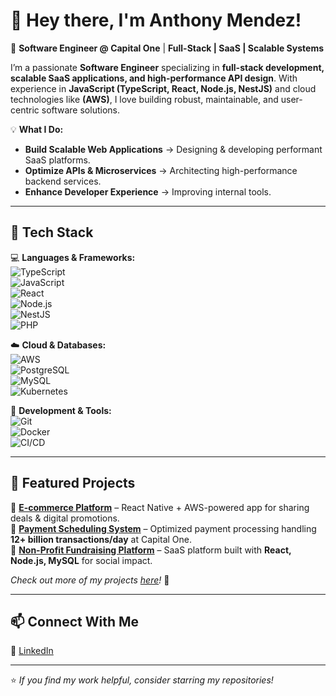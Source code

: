 # 👋 Hey there, I'm Anthony Mendez!  

🚀 **Software Engineer @ Capital One** | **Full-Stack | SaaS | Scalable Systems**  

I’m a passionate **Software Engineer** specializing in **full-stack development, scalable SaaS applications, and high-performance API design**. With experience in **JavaScript (TypeScript, React, Node.js, NestJS)** and cloud technologies like **(AWS)**, I love building robust, maintainable, and user-centric software solutions.  

💡 **What I Do:**  
- **Build Scalable Web Applications** → Designing & developing performant SaaS platforms.  
- **Optimize APIs & Microservices** → Architecting high-performance backend services.  
- **Enhance Developer Experience** → Improving internal tools.  

---

## 🔧 Tech Stack  

💻 **Languages & Frameworks:**  
![TypeScript](https://img.shields.io/badge/-TypeScript-3178C6?style=flat-square&logo=typescript&logoColor=white)  
![JavaScript](https://img.shields.io/badge/-JavaScript-F7DF1E?style=flat-square&logo=javascript&logoColor=black)  
![React](https://img.shields.io/badge/-React-61DAFB?style=flat-square&logo=react&logoColor=black)  
![Node.js](https://img.shields.io/badge/-Node.js-339933?style=flat-square&logo=node.js&logoColor=white)  
![NestJS](https://img.shields.io/badge/-NestJS-E0234E?style=flat-square&logo=nestjs&logoColor=white)  
![PHP](https://img.shields.io/badge/-PHP-777BB4?style=flat-square&logo=php&logoColor=white)  

☁️ **Cloud & Databases:**  
![AWS](https://img.shields.io/badge/-AWS-232F3E?style=flat-square&logo=amazon-aws&logoColor=white)  
![PostgreSQL](https://img.shields.io/badge/-PostgreSQL-4169E1?style=flat-square&logo=postgresql&logoColor=white)  
![MySQL](https://img.shields.io/badge/-MySQL-4479A1?style=flat-square&logo=mysql&logoColor=white)  
![Kubernetes](https://img.shields.io/badge/-Kubernetes-326CE5?style=flat-square&logo=kubernetes&logoColor=white)  

🚀 **Development & Tools:**  
![Git](https://img.shields.io/badge/-Git-F05032?style=flat-square&logo=git&logoColor=white)  
![Docker](https://img.shields.io/badge/-Docker-2496ED?style=flat-square&logo=docker&logoColor=white)  
![CI/CD](https://img.shields.io/badge/-CI/CD-00ADEF?style=flat-square&logo=github-actions&logoColor=white)  

---

## 📌 Featured Projects  

🔹 **[E-commerce Platform](https://github.com/your-repo)** – React Native + AWS-powered app for sharing deals & digital promotions.  
🔹 **[Payment Scheduling System](https://github.com/your-repo)** – Optimized payment processing handling **12+ billion transactions/day** at Capital One.  
🔹 **[Non-Profit Fundraising Platform](https://github.com/your-repo)** – SaaS platform built with **React, Node.js, MySQL** for social impact.  

*Check out more of my projects [here](https://github.com/m-r-q-w-e-r-t-y)!* 🚀  

---

## 📫 Connect With Me  

💼 [LinkedIn](https://www.linkedin.com/in/anthony00)  

---

⭐️ *If you find my work helpful, consider starring my repositories!*  
